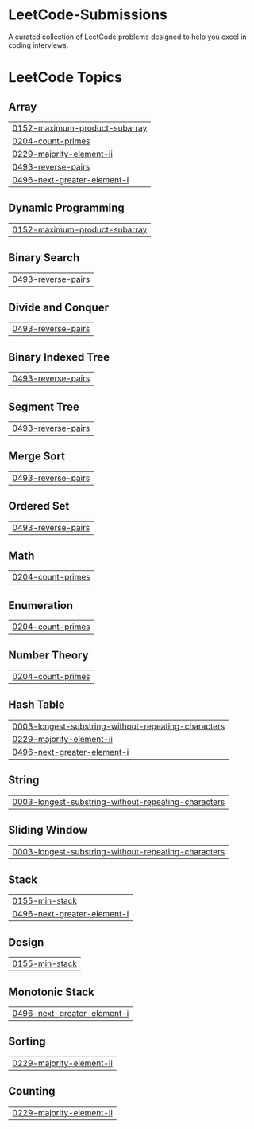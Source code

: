 # LeetCode-Submissions
A curated collection of LeetCode problems designed to help you excel in coding interviews.

<!---LeetCode Topics Start-->
# LeetCode Topics
## Array
|  |
| ------- |
| [0152-maximum-product-subarray](https://github.com/devansh1925/LeetCode-Submissions/tree/master/0152-maximum-product-subarray) |
| [0204-count-primes](https://github.com/devansh1925/LeetCode-Submissions/tree/master/0204-count-primes) |
| [0229-majority-element-ii](https://github.com/devansh1925/LeetCode-Submissions/tree/master/0229-majority-element-ii) |
| [0493-reverse-pairs](https://github.com/devansh1925/LeetCode-Submissions/tree/master/0493-reverse-pairs) |
| [0496-next-greater-element-i](https://github.com/devansh1925/LeetCode-Submissions/tree/master/0496-next-greater-element-i) |
## Dynamic Programming
|  |
| ------- |
| [0152-maximum-product-subarray](https://github.com/devansh1925/LeetCode-Submissions/tree/master/0152-maximum-product-subarray) |
## Binary Search
|  |
| ------- |
| [0493-reverse-pairs](https://github.com/devansh1925/LeetCode-Submissions/tree/master/0493-reverse-pairs) |
## Divide and Conquer
|  |
| ------- |
| [0493-reverse-pairs](https://github.com/devansh1925/LeetCode-Submissions/tree/master/0493-reverse-pairs) |
## Binary Indexed Tree
|  |
| ------- |
| [0493-reverse-pairs](https://github.com/devansh1925/LeetCode-Submissions/tree/master/0493-reverse-pairs) |
## Segment Tree
|  |
| ------- |
| [0493-reverse-pairs](https://github.com/devansh1925/LeetCode-Submissions/tree/master/0493-reverse-pairs) |
## Merge Sort
|  |
| ------- |
| [0493-reverse-pairs](https://github.com/devansh1925/LeetCode-Submissions/tree/master/0493-reverse-pairs) |
## Ordered Set
|  |
| ------- |
| [0493-reverse-pairs](https://github.com/devansh1925/LeetCode-Submissions/tree/master/0493-reverse-pairs) |
## Math
|  |
| ------- |
| [0204-count-primes](https://github.com/devansh1925/LeetCode-Submissions/tree/master/0204-count-primes) |
## Enumeration
|  |
| ------- |
| [0204-count-primes](https://github.com/devansh1925/LeetCode-Submissions/tree/master/0204-count-primes) |
## Number Theory
|  |
| ------- |
| [0204-count-primes](https://github.com/devansh1925/LeetCode-Submissions/tree/master/0204-count-primes) |
## Hash Table
|  |
| ------- |
| [0003-longest-substring-without-repeating-characters](https://github.com/devansh1925/LeetCode-Submissions/tree/master/0003-longest-substring-without-repeating-characters) |
| [0229-majority-element-ii](https://github.com/devansh1925/LeetCode-Submissions/tree/master/0229-majority-element-ii) |
| [0496-next-greater-element-i](https://github.com/devansh1925/LeetCode-Submissions/tree/master/0496-next-greater-element-i) |
## String
|  |
| ------- |
| [0003-longest-substring-without-repeating-characters](https://github.com/devansh1925/LeetCode-Submissions/tree/master/0003-longest-substring-without-repeating-characters) |
## Sliding Window
|  |
| ------- |
| [0003-longest-substring-without-repeating-characters](https://github.com/devansh1925/LeetCode-Submissions/tree/master/0003-longest-substring-without-repeating-characters) |
## Stack
|  |
| ------- |
| [0155-min-stack](https://github.com/devansh1925/LeetCode-Submissions/tree/master/0155-min-stack) |
| [0496-next-greater-element-i](https://github.com/devansh1925/LeetCode-Submissions/tree/master/0496-next-greater-element-i) |
## Design
|  |
| ------- |
| [0155-min-stack](https://github.com/devansh1925/LeetCode-Submissions/tree/master/0155-min-stack) |
## Monotonic Stack
|  |
| ------- |
| [0496-next-greater-element-i](https://github.com/devansh1925/LeetCode-Submissions/tree/master/0496-next-greater-element-i) |
## Sorting
|  |
| ------- |
| [0229-majority-element-ii](https://github.com/devansh1925/LeetCode-Submissions/tree/master/0229-majority-element-ii) |
## Counting
|  |
| ------- |
| [0229-majority-element-ii](https://github.com/devansh1925/LeetCode-Submissions/tree/master/0229-majority-element-ii) |
<!---LeetCode Topics End-->